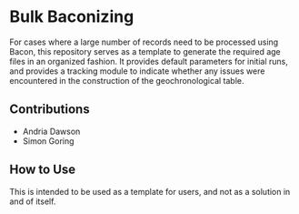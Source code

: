 # Bulk Baconizing

For cases where a large number of records need to be processed using Bacon, this
repository serves as a template to generate the required age files in an organized
fashion.  It provides default parameters for initial runs, and provides a tracking
module to indicate whether any issues were encountered in the construction of the
geochronological table.

## Contributions

*   Andria Dawson
*   Simon Goring

## How to Use

This is intended to be used as a template for users, and not as a solution in and
of itself.
